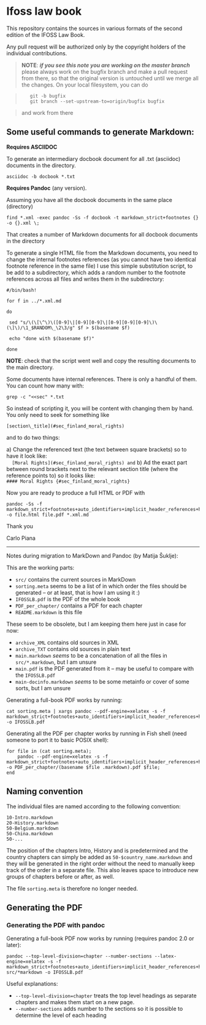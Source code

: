 # Ifoss law book

This repository contains the sources in various formats of the second edition of the IFOSS Law Book.

Any pull request will be authorized only by the copyright holders of the individual contributions.

> **NOTE**: **_if you see this note you are working on the master branch_** please always work on the bugfix branch and make a pull request from there, so that the original version is untouched until we merge all the changes. On your local filesystem, you can do

>        git -b bugfix
>        git branch --set-upstream-to=origin/bugfix bugfix

> and work from there

## Some useful commands to generate Markdown:

**Requires ASCIIDOC**

To generate an intermediary docbook document for all .txt (asciidoc) documents in the directory.

    asciidoc -b docbook *.txt

**Requires Pandoc** (any version).


Assuming you have all the docbook documents in the same place (directory)

    find *.xml -exec pandoc -Ss -f docbook -t markdown_strict+footnotes {} -o {}.xml \;

That creates a number of Markdown documents for all docbook documents in the directory

To generate a single HTML file from the Markdown documents, you need to change the internal footnotes references (as you cannot have two identical footnote reference in the same file) I use this simple substitution script, to be add to a subdirectory, which adds a random number to the footnote references across all files and writes them in the subdirectory:

    #/bin/bash!

    for f in ../*.xml.md

    do

     sed "s/\(\[\^\)\([0-9]\|[0-9][0-9]\|[0-9][0-9][0-9]\)\(\]\)/\1_$RANDOM\_\2\3/g" $f > $(basename $f)

     echo "done with $(basename $f)"

    done

**NOTE**: check that the script went well and copy the resulting documents to the main directory.


Some documents have internal references. There is only a handful of them. You can count how many with:

    grep -c "<<sec" *.txt

So instead of scripting it, you will be content with changing them by hand. You only need to seek for something like

    [section\_title](#sec_finland_moral_rights)

and to do two things:

a) Change the referenced text (the text between square brackets) so to have it look like:  
  `  [Moral Rights](#sec_finland_moral_rights) and`
b) Ad the exact part between round brackets next to the relevant section title (where the reference points to) so it looks like:  
`#### Moral Rights {#sec_finland_moral_rights}`


Now you are ready to produce a full HTML or PDF with

    pandoc -Ss -f markdown_strict+footnotes+auto_identifiers+implicit_header_references+header_attributes -o file.html file.pdf *.xml.md

Thank you

Carlo Piana

---

Notes during migration to MarkDown and Pandoc (by Matija Šuklje):

This are the working parts:

- `src/` contains the current sources in MarkDown
- `sorting.meta` seems to be a list of in which order the files should be generated – or at least, that is how I am using it :)
- `IFOSSLB.pdf` is the PDF of the whole book
- `PDF_per_chapter/` contains a PDF for each chapter
- `README.markdown` is this file

These seem to be obsolete, but I am keeping them here just in case for now:

- `archive_XML` contains old sources in XML
- `archive_TXT` contains old sources in plain text
- `main.markdown` _seems_ to be a concatenation of all the files in `src/*.markdown`, but I am unsure
- `main.pdf` is the PDF generated from it – may be useful to compare with the `IFOSSLB.pdf`
- `main-docinfo.markdown` _seems_ to be some metainfo or cover of some sorts, but I am unsure

Generating a full-book PDF works by running:

```
cat sorting.meta | xargs pandoc --pdf-engine=xelatex -s -f markdown_strict+footnotes+auto_identifiers+implicit_header_references+header_attributes+smart -o IFOSSLB.pdf
```

Generating all the PDF per chapter works by running in Fish shell (need someone to port it to basic POSIX shell):

```fish
for file in (cat sorting.meta);
	pandoc --pdf-engine=xelatex -s -f markdown_strict+footnotes+auto_identifiers+implicit_header_references+header_attributes+smart -o PDF_per_chapter/(basename $file .markdown).pdf $file;
end
```


## Naming convention

The individual files are named according to the following convention:

```
10-Intro.markdown
20-History.markdown
50-Belgium.markdown
50-China.markdown
50-...

```

The position of the chapters Intro, History and is predetermined and the country chapters can simply be added as `50-$country_name.markdown` and they will be generated in the right order without the need to manually keep track of the order in a separate file. This also leaves space to introduce new groups of chapters before or after, as well.

The file `sorting.meta` is therefore no longer needed.

## Generating the PDF

### Generating the PDF with pandoc

Generating a full-book PDF now works by running (requires pandoc 2.0 or later):

```
pandoc --top-level-division=chapter --number-sections --latex-engine=xelatex -s -f markdown_strict+footnotes+auto_identifiers+implicit_header_references+header_attributes src/*markdown -o IFOSSLB.pdf
```

Useful explanations:

- `--top-level-division=chapter` treats the top level headings as separate chapters and makes them start on a new page.
- `--number-sections` adds number to the sections so it is possible to determine the level of each heading

